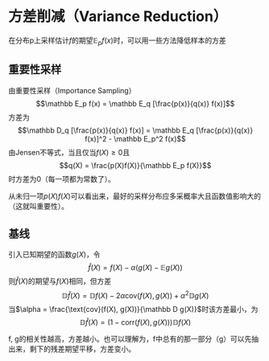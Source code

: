 # 方差削减（Variance Reduction）

在分布p上采样估计$f$的期望$\mathbb E_p f(x)$时，可以用一些方法降低样本的方差

## 重要性采样

由重要性采样（Importance Sampling）
$$\mathbb E_p f(x) = \mathbb E_q [\frac{p(x)}{q(x)} f(x)]$$
方差为
$$\mathbb D_q [\frac{p(x)}{q(x)} f(x)] = \mathbb E_q [\frac{p(x)}{q(x)} f(x)]^2 - \mathbb E_p^2 f(x)$$
由Jensen不等式，当且仅当$f(X) \ge 0$且
$$q(X) = \frac{p(X)f(X)}{\mathbb E_p f(X)}$$
时方差为0（每一项都为常数了）。

从未归一项$p(X)f(X)$可以看出来，最好的采样分布应多采概率大且函数值影响大的（这就叫重要性）。

## 基线

引入已知期望的函数$g(X)$，令
$$\hat f(X) = f(X) - \alpha (g(X) - \mathbb E g(X))$$
则$\hat f(X)$的期望与$f(X)$相同，但方差
$$\mathbb D \hat f(X) = \mathbb D f(X) - 2\alpha \text{cov}(f(X), g(X)) + \alpha^2 \mathbb D g(X)$$
当$\alpha = \frac{\text{cov}(f(X), g(X))}{\mathbb D g(X)}$时该方差最小，为
$$\mathbb D \hat f(X) = (1 - \text{corr}(f(X), g(X))) \mathbb D f(X)$$

f, g的相关性越高，方差越小。也可以理解为，f中总有的那一部分（g）可以先抽出来，剩下的残差期望平移，方差变小。
